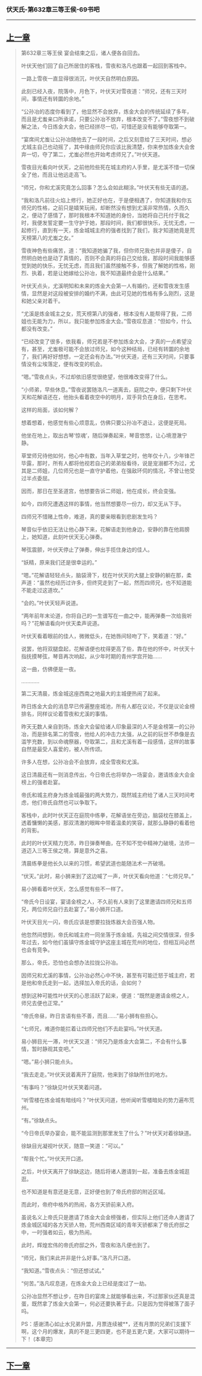### 伏天氏-第632章三等王侯-69书吧

--------
[上一章](./6be4aad8975b9c71d31b9b79bebd6d9c.md)
--------


>
>
>
>第632章三等王侯
>宴会结束之后，诸人便各自回去。
>
>叶伏天他们回了自己所居住的客栈，雪夜和洛凡也跟着一起回到客栈中。
>
>一路上雪夜一直显得很消沉，叶伏天自然明白原因。
>
>此刻已经入夜，院落中，月色下，叶伏天对雪夜道：“师兄，还有三天时间，事情还有转圜的余地。”
>
>“公孙冶的态度你看到了，他显然不会放弃，炼金大会的传统延续了多年，而且是尤蚩亲口所承诺，只要公孙冶不放弃，根本改变不了。”雪夜想不到破解之法，今日炼金大会，他已经拼尽一切，可惜还是没有能够夺取第一。
>
>“宴席间尤蚩让公孙冶随他去了一段时间，之后又刻意给了三天时间，想必尤城主自己也动摇了，其中缘由师兄你应该比我清楚，你来参加炼金大会舍弃一切，夺了第二，尤蚩必然也开始考虑师兄了。”叶伏天道。
>
>雪夜目光看向叶伏天，之前他险些死在城主府的人手里，是尤溪不惜一切保全了他，而且让他远走高飞。
>
>“师兄，你和尤溪究竟怎么回事？怎么会如此糊涂。”叶伏天有些无语的道。
>
>“我和洛凡前往火焰上修行，她正好也在，于是便相遇了，你知道我和你五师兄的性格，之前只是嬉笑玩闹，却断然没有想到尤溪非常热情，久而久之，便动了感情了，那时我根本不知道她的身份，当她将自己托付于我之时，我便发誓定要一生守护于她，那段时间，我们都很快乐，无忧无虑，一起修行，直到有一天，炼金城城主府的强者找到了我们，我才知道她竟是荒天榜第八的尤蚩之女。”
>
>雪夜神色有些痛苦，道：“我知道她骗了我，但你师兄我也并非是傻子，自然明白她也是动了真情的，否则不会真的将自己交给我，那段时间我能够感觉到她的快乐，无忧无虑，而且我们虽然接触不多，但我了解她的性格，刚烈、执着，若是让她嫁给公孙冶，我不知道最终会是什么结果。”
>
>叶伏天点头，尤溪明知和未来的炼金大会第一人有婚约，还和雪夜发生感情，显然是对这段被安排的婚约不满，由此可见她的性格有多么刚烈，这是和她父亲对着干。
>
>“尤溪是炼金城主之女，荒天榜第八的强者，根本没有人能帮得了我，二师姐也无能为力，所以，我只能参加炼金大会。”雪夜叹息道：“但如今，什么都没有改变。”
>
>“已经改变了很多，依我看，师兄若是不参加炼金大会，才真的一点希望没有，甚至，尤蚩极可能不会放过师兄，如今这种结局，已经有转圜的余地了，我们再好好想想，一定还会有办法。”叶伏天道，还有三天时间，只要事情没有尘埃落定，便有改变的机会。
>
>“嗯。”雪夜点头，不过却依旧感觉很绝望，他很难改变得了什么。
>
>“小师弟，早些休息。”雪夜说罢随洛凡一道离去，庭院之中，便只剩下叶伏天和花解语还在，他抬头看着夜空中的明月，双手背负在身后，在思考。
>
>这样的局面，该如何解？
>
>想着想着，他感觉有些心烦意乱，仿佛只要公孙冶不退让，这便是死局。
>
>他坐在地上，取出古琴‘惊魂’，随后弹奏起来，琴音悠悠，让心境澄澈宁静。
>
>草堂师兄待他如何，他心中有数，当年入草堂之时，他年仅十八，少年锋芒毕露，那时，所有人都将他视若自己的弟弟般看待，说是宠溺都不为过，尤其是二师姐，几位师兄也是一直守护着他，在强敌环伺的情况，不曾让他受过半点委屈。
>
>因而，那日在至圣道宫，他想要告诉二师姐，他在成长，终会变强。
>
>如今，四师兄遭遇这样的事情，他当然想要尽一份力，却又无从下手。
>
>四师兄不惜赌上性命，难道，真的要亲眼看到悲剧发生吗？
>
>琴音似乎依旧无法让他心静下来，花解语走到他身边，安静的靠在他肩膀上，她知道，此刻叶伏天无心弹奏。
>
>琴弦震颤，叶伏天停止了弹奏，伸出手揽住身边的佳人。
>
>“妖精，原来我们还是很幸运的。”
>
>“嗯。”花解语轻轻点头，脑袋滑下，枕在叶伏天的大腿上安静的躺在那，柔声道：“虽然也经历过许多，但终究走到了一起，然而四师兄，也不知道能不能走过这道坎。”
>
>“会的。”叶伏天轻声说道。
>
>“两年前年末论道，你将自己的一生谱写在一曲之中，能再弹奏一次给我听吗？”花解语看向叶伏天柔声说道。
>
>叶伏天看着眼前的佳人，微微低头，在她唇间轻吻了下，笑着道：“好。”
>
>说罢，他将双腿盘起，花解语便也枕得更高了些，靠在他的怀中，叶伏天十指抚摸琴弦，琴音再次响起，从少年时期的青州学宫开始……
>
>这一曲，仿佛便是一夜。
>
>…………
>
>第二天清晨，炼金城这座西南之地最大的主城便热闹了起来。
>
>昨日炼金大会的消息早已传遍整座城池，所有人都在议论，不仅是议论金榜排名，同样议论着雪夜和尤溪的事情。
>
>昨天无数人亲自到场，炼金大会留给诸人印象最深的人不是金榜第一的公孙冶，而是排名第二的雪夜，他给人的冲击力太强，从之前的玩世不恭像是去滥竽充数，到以命魂祭器，夺取第二，且和尤溪有着一段感情，这样的故事自然是最受人喜爱的，被人所传颂。
>
>许多人在想，公孙冶会不会放弃，成全雪夜和尤溪。
>
>这日清晨还有一则消息传出，今日帝氏也将举办一场宴会，邀请炼金大会金榜上的强者赴宴。
>
>帝氏和城主府身为炼金城最强的两大势力，既然城主府给了诸人三天时间考虑，他们帝氏自然也可以争取下。
>
>客栈中，此时叶伏天正在庭院中练拳，花解语坐在旁边，脑袋枕在膝盖上，透着慵懒的美感，那双清澈的眼眸中带着温柔的笑容，就那么静静的看着他的背影。
>
>此时的叶伏天精力充沛，昨日弹奏琴曲，在不知不觉中精神力破境，法师一道迈入三等王侯之境，算是意外之喜。
>
>清晨练拳是他长久以来的习惯，希望武道也能随法术一齐破境。
>
>“伏天。”此时，易小狮来到了这边喊了一声，叶伏天看向他道：“七师兄早。”
>
>易小狮看着叶伏天，怎么感觉有些不一样了。
>
>“帝氏今日设宴，宴请金榜之人，不久前有人来到了这里邀请四师兄和五师兄，两位师兄自行去赴宴了。”易小狮开口道。
>
>叶伏天目光一闪，帝氏应该是想要拉拢炼器大会百强人物。
>
>他忽然间想到，帝氏和城主府一同坐落于炼金城，先祖之间交情很深，但多年过去，如今他们虽镇守炼金城守护这座主城在荒州的地位，但相互间必然也会有竞争。
>
>那么，帝氏，恐怕也会想办法拉拢公孙冶。
>
>因师兄和尤溪的事情，公孙冶必然心中不快，甚至有可能迁怒于城主府，若是他和帝氏走到一起，选择加入帝氏的话，会如何？
>
>想到这种可能性叶伏天的心思活跃了起来，便道：“既然是邀请金榜之人，师兄去便也正常。”
>
>“帝氏帝昼，昨日言语有些不善，而且……”易小狮有些担心。
>
>“七师兄，难道你能拦着让四师兄他们不去赴宴吗。”叶伏天道。
>
>易小狮目光一滞，叶伏天又道：“师兄乃是炼金大会第二，不会有什么事情，暂时静观其变吧。”
>
>“嗯。”易小狮只能点头。
>
>“我去走走。”叶伏天说着离开了庭院，他来到了徐缺所住的地方。
>
>“有事吗？”徐缺见叶伏天笑着问道。
>
>“听雪楼在炼金城有暗线吗？”叶伏天问道，他听闻听雪楼暗处的势力遍布荒州。
>
>“有。”徐缺点头。
>
>“今日帝氏举办宴会，能不能监测到那里发生了什么？”叶伏天对着徐缺道。
>
>徐缺目光凝视叶伏天，随意一笑道：“可以。”
>
>“帮我个忙。”叶伏天开口道。
>
>之后，叶伏天离开了徐缺这边，随后将诸人邀请到一起，准备去炼金城逛逛。
>
>也不知道是有意还是无意，正好便也到了帝氏府邸的附近区域。
>
>而此时，帝府中格外的热闹，各方天骄前来入府。
>
>虽说名义上帝氏只是邀请了炼金大会金榜强者，但实际上他们还命人邀请了炼金城区域的各方天骄人物，荒州西南区域的青年天骄都来了帝氏府邸之中，一时强者如云，极为热闹。
>
>此时，辉煌宏伟的帝氏府邸之外，雪夜和洛凡便也到了。
>
>“师兄，我们来此并非是什么好事。”洛凡开口道。
>
>“我知道。”雪夜点头：“但还想试试。”
>
>“何苦。”洛凡叹息道，在炼金大会上已经是度过了一劫。
>
>公孙冶显然不想让步，在昨日的宴席上就能够看出来，不过那家伙还真是混蛋，既然拿了炼金大会第一，何必还要执著于此，只是因为觉得被落了面子吗。
>
>PS：感谢清心如止水兄弟升盟，月票连续被**，还有月票的兄弟们支援下啊，这个月的爆发，真的不是三更四更，也不是五更六更，大家可以期待一下！
>(本章完)
>
>

--------
[下一章](./84aae4f6ffd2403223d557b47cd05539.md)
--------
